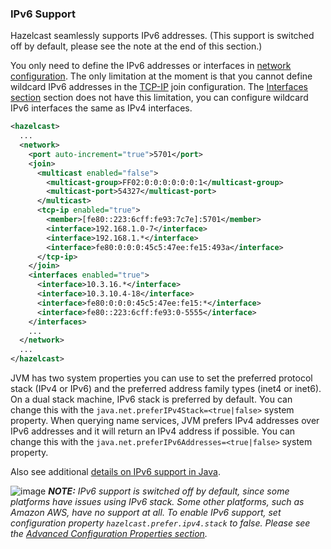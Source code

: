 
### IPv6 Support

Hazelcast seamlessly supports IPv6 addresses. (This support is switched off by default, please see the note at the end of this section.)

You only need to define the IPv6 addresses or interfaces in [network configuration](#network-configuration). The only limitation at the moment is that you cannot define wildcard IPv6 addresses in the [TCP-IP](#configuring-tcp-ip-cluster) join configuration. The [Interfaces section](#specifying-network-interfaces) section does not have this limitation, you can configure wildcard IPv6 interfaces the same as IPv4 interfaces.

```xml
<hazelcast>
  ...
  <network>
    <port auto-increment="true">5701</port>
    <join>
      <multicast enabled="false">
        <multicast-group>FF02:0:0:0:0:0:0:1</multicast-group>
        <multicast-port>54327</multicast-port>
      </multicast>
      <tcp-ip enabled="true">
        <member>[fe80::223:6cff:fe93:7c7e]:5701</member>
        <interface>192.168.1.0-7</interface>
        <interface>192.168.1.*</interface>
        <interface>fe80:0:0:0:45c5:47ee:fe15:493a</interface>
      </tcp-ip>
    </join>
    <interfaces enabled="true">
      <interface>10.3.16.*</interface>
      <interface>10.3.10.4-18</interface>
      <interface>fe80:0:0:0:45c5:47ee:fe15:*</interface>
      <interface>fe80::223:6cff:fe93:0-5555</interface>
    </interfaces>
    ...
  </network>
  ...
</hazelcast>
```

JVM has two system properties you can use to set the preferred protocol stack (IPv4 or IPv6) and the preferred address family types (inet4 or inet6). On a dual stack machine, IPv6 stack is preferred by default. You can change this with the `java.net.preferIPv4Stack=<true|false>` system property. When querying name services, JVM prefers IPv4 addresses over IPv6 addresses and it will return an IPv4 address if possible. You can change this with the `java.net.preferIPv6Addresses=<true|false>` system property.

Also see additional [details on IPv6 support in Java](http://docs.oracle.com/javase/1.5.0/docs/guide/net/ipv6_guide/query.html#details).

![image](images/NoteSmall.jpg) ***NOTE:*** *IPv6 support is switched off by default, since some platforms have issues using IPv6 stack. Some other platforms, such as Amazon AWS, have no support at all. To enable IPv6 support, set configuration property `hazelcast.prefer.ipv4.stack` to *false*. Please see the [Advanced Configuration Properties section](#advanced-configuration-properties).*
<br></br>